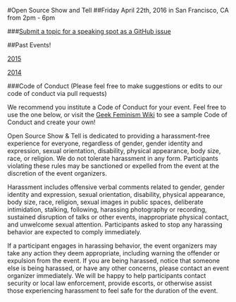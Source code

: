#Open Source Show and Tell
##Friday April 22th, 2016 in San Francisco, CA from 2pm - 6pm

###[Submit a topic for a speaking spot as a GitHub issue](https://github.com/OpenSourceShowAndTell/SanFrancisco2016/issues/new)

##Past Events!

[2015](https://keen.io/blog/117654772796/thanks-for-sharing#presenters)

[2014](http://www.eventbrite.com/e/open-source-show-and-tell-tickets-9983656385)

###Code of Conduct (Please feel free to make suggestions or edits to our code of conduct via pull requests)

We recommend you institute a Code of Conduct for your event. Feel free to use the one below, or visit the [Geek Feminism Wiki](http://geekfeminism.wikia.com/wiki/Conference_anti-harassment/Policy) to see a sample Code of Conduct and create your own!

Open Source Show & Tell is dedicated to providing a harassment-free experience for everyone, regardless of gender, gender identity and expression, sexual orientation, disability, physical appearance, body size, race, or religion. We do not tolerate harassment in any form. Participants violating these rules may be sanctioned or expelled from the event at the discretion of the event organizers.

Harassment includes offensive verbal comments related to gender, gender identity and expression, sexual orientation, disability, physical appearance, body size, race, religion, sexual images in public spaces, deliberate intimidation, stalking, following, harassing photography or recording, sustained disruption of talks or other events, inappropriate physical contact, and unwelcome sexual attention. Participants asked to stop any harassing behavior are expected to comply immediately.

If a participant engages in harassing behavior, the event organizers may take any action they deem appropriate, including warning the offender or expulsion from the event. If you are being harassed, notice that someone else is being harassed, or have any other concerns, please contact an event organizer immediately. We will be happy to help participants contact security or local law enforcement, provide escorts, or otherwise assist those experiencing harassment to feel safe for the duration of the event.
